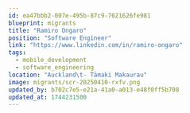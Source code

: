```yaml
---
id: ea47bbb2-007e-495b-87c9-7621626fe981
blueprint: migrants
title: "Ramiro Ongaro"
position: "Software Engineer"
link: "https://www.linkedin.com/in/ramiro-ongaro"
tags:
  - mobile_development
  - software_engineering
location: "Auckland\t- Tāmaki Makaurau"
image: migrants/scr-20250410-rxfv.png
updated_by: b702c7e5-e21a-41a0-a013-e48f0ff5b708
updated_at: 1744231500
---
```

